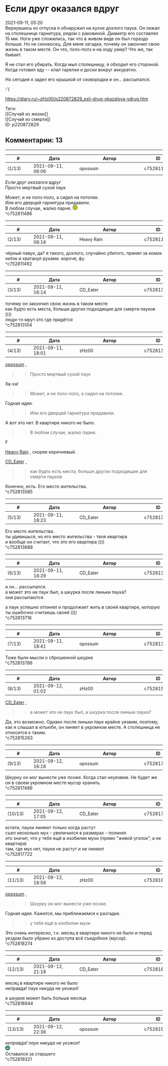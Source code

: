 Если друг оказался вдруг
========================

  
2021-09-11, 05:20  
 Вернувшись из отпуска я обнаружил на кухне дохлого паука. Он лежал на столешнице гарнитура, рядом с раковиной. Диаметр его составлял 15 мм. Ноги уже сложились, так что в живом виде он был гораздо больше. Но не сенокосец. Для меня загадка, почему он закончил свою жизнь в таком месте. Он что, полз-полз и на ходу умер? Что же, так бывает.   
   
 Я не стал его убирать. Когда мыл столешницу, я обходил его стороной. Когда готовил еду -- клал тарелки и доски вокруг аккуратно.   
   
 Но сегодня я задел его крышкой от сковородки и он... рассыпался.   
   
 :'(   
  
<https://diary.ru/~zHz00/p220872829_esli-drug-okazalsya-vdrug.htm>  
  
Теги:  
[[Случай из жизни]]  
[[Случай из смерти]]  
ID: p220872829  


Комментарии: 13
---------------

  


---



|         #         |              Дата              |                     Автор                     |           ID           |
| --- | --- | --- | --- |
| (1/13) | 2021-09-11, 06:06 | opossum | c752811486 |

  
  *Если друг оказался вдруг*    
 Просто мертвый сухой паук   
   
 Может, и не полз-полз, а сидел на потолке.   
 Или его дверцей гарнитура придавили.   
 В любом случае, жалко парня. ![:(](pics/1146.gif)   
 ^c752811486

---



|         #         |              Дата              |                     Автор                     |           ID           |
| --- | --- | --- | --- |
| (2/13) | 2021-09-11, 06:18 | Heavy Rain | c752811492 |

  
 чёрный павук, да? я такого, дохлого, случайно убитого, принял за комок ниток и хватанул руками. короче, фу.   
 ^c752811492

---



|         #         |              Дата              |                     Автор                     |           ID           |
| --- | --- | --- | --- |
| (3/13) | 2021-09-11, 16:14 | CD\_Eater | c752813104 |

  
  почему он закончил свою жизнь в таком месте    
 как будто есть места, больше других подходящие для смерти пауков ))))   
 люди-то мрут кто где придётся   
 ^c752813104

---



|         #         |              Дата              |                     Автор                     |           ID           |
| --- | --- | --- | --- |
| (4/13) | 2021-09-11, 18:01 | zHz00 | c752813585 |

  
  [opossum](https://pssm.diary.ru "змей о двух головах")  ,   
 >>Просто мертвый сухой паук   
   
 Ха-ха!   
   
 >>Может, и не полз-полз, а сидел на потолке.   
   
 Годная идея.   
   
 >>Или его дверцей гарнитура придавили.   
   
 А вот это нет. В квартире никого не было.   
   
 >>В любом случае, жалко парня.   
   
 F   
   
  [Heavy Rain](https://kogacz.diary.ru "emotional weather report")  , скорее коричневый.   
   
  [CD\_Eater](https://cd-eater.diary.ru "Записки ДискоЕда")  ,   
   
 >>как будто есть места, больше других подходящие для смерти пауков   
   
 Конечно, есть. Его место жительства.   
 ^c752813585

---



|         #         |              Дата              |                     Автор                     |           ID           |
| --- | --- | --- | --- |
| (5/13) | 2021-09-11, 18:23 | CD\_Eater | c752813688 |

  
  Его место жительства.    
 ты удивишься, но его место жительства - твоя квартира   
 и вообще он считает, что это его квартира ))))   
 ^c752813688

---



|         #         |              Дата              |                     Автор                     |           ID           |
| --- | --- | --- | --- |
| (6/13) | 2021-09-11, 18:29 | CD\_Eater | c752813716 |

  
  и он... рассыпался.    
 а может это не паук был, а шкурка после линьки паука?   
 они рассыпаются   
   
 а паук успешно отлинял и продолжает жить в своей квартире, которую ты ошибочно считаешь своей ))))   
 ^c752813716

---



|         #         |              Дата              |                     Автор                     |           ID           |
| --- | --- | --- | --- |
| (7/13) | 2021-09-11, 18:41 | opossum | c752813786 |

  
 Тоже были мысли о сброшенной шкурке   
 ^c752813786

---



|         #         |              Дата              |                     Автор                     |           ID           |
| --- | --- | --- | --- |
| (8/13) | 2021-09-12, 01:02 | zHz00 | c752815263 |

  
  [CD\_Eater](https://cd-eater.diary.ru "Записки ДискоЕда")  ,   
 >>а может это не паук был, а шкурка после линьки паука?   
   
 Да, это возможно. Однако после линьки паук крайне уязвим, поэтому, как я слышал в ютьюбе, он линяет в укромном месте. А столешница не относится к таким.   
 ^c752815263

---



|         #         |              Дата              |                     Автор                     |           ID           |
| --- | --- | --- | --- |
| (9/13) | 2021-09-12, 16:18 | opossum | c752817486 |

  
 Шкурку он мог вынести уже позже. Когда стал неуязвим. Не будет же он в своем укромном месте мусор хранить.   
 ^c752817486

---



|         #         |              Дата              |                     Автор                     |           ID           |
| --- | --- | --- | --- |
| (10/13) | 2021-09-12, 17:05 | CD\_Eater | c752817722 |

  
 кстати, пауки линяют только когда растут   
 съел несколько мух - увеличился в размерах - полинял   
 это значит, что у тебя ещё в изобилии мухи (прямо "живой уголок", а не квартира)   
 там, где мух нет, пауки не растут и не линяют   
 ^c752817722

---



|         #         |              Дата              |                     Автор                     |           ID           |
| --- | --- | --- | --- |
| (11/13) | 2021-09-12, 18:58 | zHz00 | c752818274 |

  
  [opossum](https://pssm.diary.ru "змей о двух головах")  ,   
 >>Шкурку он мог вынести уже позже.   
   
 Годная идея. Кажется, мы приближаемся к разгадке.   
   
 >>у тебя ещё в изобилии мухи   
   
 Это очень интересно, т.к. месяц в квартире никого не было и перед уездом было убрано из доступа всё съедобное (мусор).   
 ^c752818274

---



|         #         |              Дата              |                     Автор                     |           ID           |
| --- | --- | --- | --- |
| (12/13) | 2021-09-12, 21:18 | CD\_Eater | c752818944 |

  
  месяц в квартире никого не было    
 неправда! паук никуда не уезжал!   
   
 а шкурке может быть больше месяца   
 ^c752818944

---



|         #         |              Дата              |                     Автор                     |           ID           |
| --- | --- | --- | --- |
| (13/13) | 2021-09-12, 22:36 | opossum | c752819321 |

  
  *неправда! паук никуда не уезжал!*    
 ![:D](pics/1131.gif)   
 Оставался за старшего   
 ^c752819321